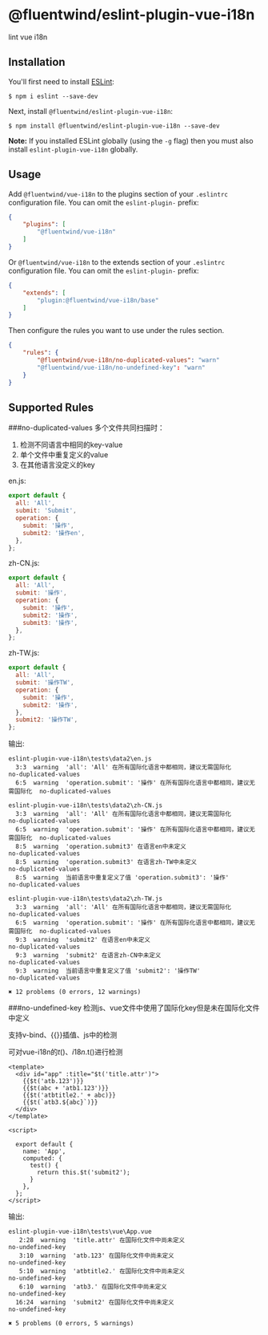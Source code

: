 # @fluentwind/eslint-plugin-vue-i18n

lint vue i18n

## Installation

You'll first need to install [ESLint](http://eslint.org):

```
$ npm i eslint --save-dev
```

Next, install `@fluentwind/eslint-plugin-vue-i18n`:

```
$ npm install @fluentwind/eslint-plugin-vue-i18n --save-dev
```

**Note:** If you installed ESLint globally (using the `-g` flag) then you must also install `eslint-plugin-vue-i18n` globally.

## Usage

Add `@fluentwind/vue-i18n` to the plugins section of your `.eslintrc` configuration file. You can omit the `eslint-plugin-` prefix:

```json
{
    "plugins": [
        "@fluentwind/vue-i18n"
    ]
}
```

Or `@fluentwind/vue-i18n` to the extends section of your `.eslintrc` configuration file. You can omit the `eslint-plugin-` prefix:

```json
{
    "extends": [
        "plugin:@fluentwind/vue-i18n/base"
    ]
}
```


Then configure the rules you want to use under the rules section.

```json
{
    "rules": {
        "@fluentwind/vue-i18n/no-duplicated-values": "warn"
        "@fluentwind/vue-i18n/no-undefined-key": "warn"
    }
}
```

## Supported Rules

###no-duplicated-values
多个文件共同扫描时：
1. 检测不同语言中相同的key-value
2. 单个文件中重复定义的value
3. 在其他语言没定义的key

en.js:
````js
export default {
  all: 'All',
  submit: 'Submit',
  operation: {
    submit: '操作',
    submit2: '操作en',
  },
};
````

zh-CN.js:
````js
export default {
  all: 'All',
  submit: '操作',
  operation: {
    submit: '操作',
    submit2: '操作',
    submit3: '操作',
  },
};
````
zh-TW.js:
````js
export default {
  all: 'All',
  submit: '操作TW',
  operation: {
    submit: '操作',
    submit2: '操作',
  },
  submit2: '操作TW',
};

````
输出:
````
eslint-plugin-vue-i18n\tests\data2\en.js
  3:3  warning  'all': 'All' 在所有国际化语言中都相同，建议无需国际化              no-duplicated-values
  6:5  warning  'operation.submit': '操作' 在所有国际化语言中都相同，建议无需国际化  no-duplicated-values

eslint-plugin-vue-i18n\tests\data2\zh-CN.js
  3:3  warning  'all': 'All' 在所有国际化语言中都相同，建议无需国际化              no-duplicated-values
  6:5  warning  'operation.submit': '操作' 在所有国际化语言中都相同，建议无需国际化  no-duplicated-values
  8:5  warning  'operation.submit3' 在语言en中未定义                  no-duplicated-values
  8:5  warning  'operation.submit3' 在语言zh-TW中未定义               no-duplicated-values
  8:5  warning  当前语言中重复定义了值 'operation.submit3': '操作'          no-duplicated-values

eslint-plugin-vue-i18n\tests\data2\zh-TW.js
  3:3  warning  'all': 'All' 在所有国际化语言中都相同，建议无需国际化              no-duplicated-values
  6:5  warning  'operation.submit': '操作' 在所有国际化语言中都相同，建议无需国际化  no-duplicated-values
  9:3  warning  'submit2' 在语言en中未定义                            no-duplicated-values
  9:3  warning  'submit2' 在语言zh-CN中未定义                         no-duplicated-values
  9:3  warning  当前语言中重复定义了值 'submit2': '操作TW'                  no-duplicated-values

✖ 12 problems (0 errors, 12 warnings)
````

###no-undefined-key
检测js、vue文件中使用了国际化key但是未在国际化文件中定义

支持v-bind、{{}}插值、js中的检测

可对vue-i18n的$t()、i18n.$t()进行检测
````vue
<template>
  <div id="app" :title="$t('title.attr')">
    {{$t('atb.123')}}
    {{$t(abc + 'atb1.123')}}
    {{$t('atbtitle2.' + abc)}}
    {{$t(`atb3.${abc}`)}}
  </div>
</template>

<script>

  export default {
    name: 'App',
    computed: {
      test() {
        return this.$t('submit2');
      }
    },
  };
</script>
````

输出:
````
eslint-plugin-vue-i18n\tests\vue\App.vue
   2:28  warning  'title.attr' 在国际化文件中尚未定义                      no-undefined-key
   3:10  warning  'atb.123' 在国际化文件中尚未定义                         no-undefined-key
   5:10  warning  'atbtitle2.' 在国际化文件中尚未定义                      no-undefined-key
   6:10  warning  'atb3.' 在国际化文件中尚未定义                           no-undefined-key
  16:24  warning  'submit2' 在国际化文件中尚未定义                         no-undefined-key

✖ 5 problems (0 errors, 5 warnings)
````


